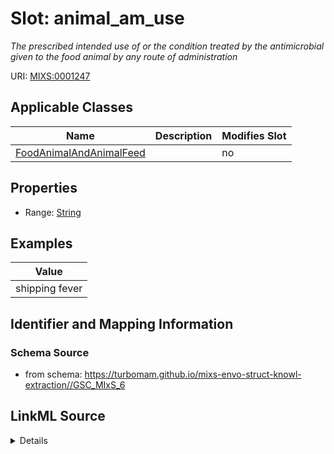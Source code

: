 # Slot: animal_am_use


_The prescribed intended use of or the condition treated by the antimicrobial given to the food animal by any route of administration_



URI: [MIXS:0001247](https://w3id.org/mixs/0001247)



<!-- no inheritance hierarchy -->




## Applicable Classes

| Name | Description | Modifies Slot |
| --- | --- | --- |
[FoodAnimalAndAnimalFeed](FoodAnimalAndAnimalFeed.md) |  |  no  |







## Properties

* Range: [String](String.md)






## Examples

| Value |
| --- |
| shipping fever |

## Identifier and Mapping Information







### Schema Source


* from schema: https://turbomam.github.io/mixs-envo-struct-knowl-extraction//GSC_MIxS_6




## LinkML Source

<details>
```yaml
name: animal_am_use
description: The prescribed intended use of or the condition treated by the antimicrobial
  given to the food animal by any route of administration
title: food animal antimicrobial intended use
notes:
- animal
- antimicrobial
- food
- use
examples:
- value: shipping fever
from_schema: https://turbomam.github.io/mixs-envo-struct-knowl-extraction//GSC_MIxS_6
rank: 1000
slot_uri: MIXS:0001247
multivalued: false
alias: animal_am_use
domain_of:
- FoodAnimalAndAnimalFeed
range: string
required: false
recommended: false

```
</details>